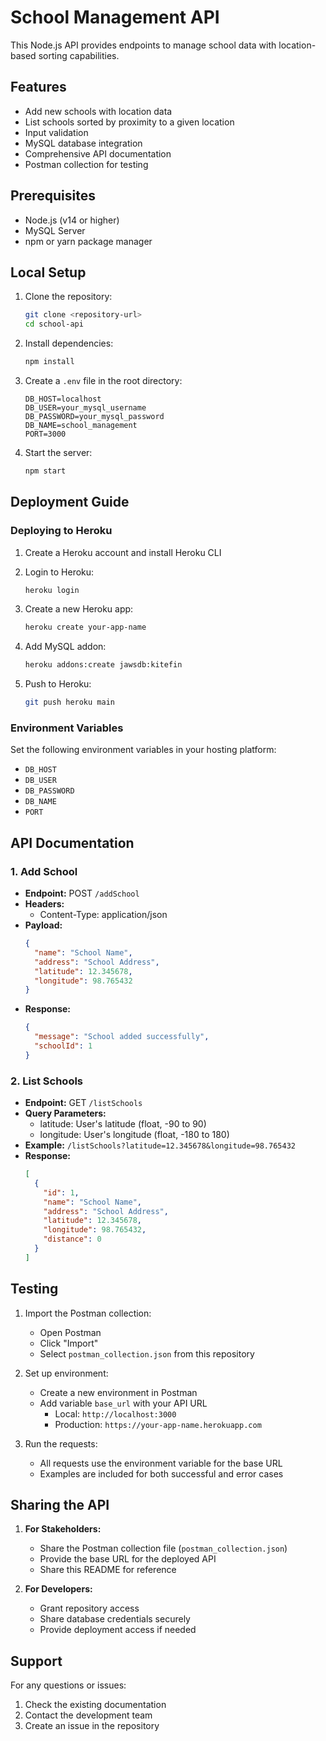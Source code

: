 # School Management API

This Node.js API provides endpoints to manage school data with location-based sorting capabilities.

## Features

- Add new schools with location data
- List schools sorted by proximity to a given location
- Input validation
- MySQL database integration
- Comprehensive API documentation
- Postman collection for testing

## Prerequisites

- Node.js (v14 or higher)
- MySQL Server
- npm or yarn package manager

## Local Setup

1. Clone the repository:
   ```bash
   git clone <repository-url>
   cd school-api
   ```

2. Install dependencies:
   ```bash
   npm install
   ```

3. Create a `.env` file in the root directory:
   ```
   DB_HOST=localhost
   DB_USER=your_mysql_username
   DB_PASSWORD=your_mysql_password
   DB_NAME=school_management
   PORT=3000
   ```

4. Start the server:
   ```bash
   npm start
   ```

## Deployment Guide

### Deploying to Heroku

1. Create a Heroku account and install Heroku CLI
2. Login to Heroku:
   ```bash
   heroku login
   ```

3. Create a new Heroku app:
   ```bash
   heroku create your-app-name
   ```

4. Add MySQL addon:
   ```bash
   heroku addons:create jawsdb:kitefin
   ```

5. Push to Heroku:
   ```bash
   git push heroku main
   ```

### Environment Variables

Set the following environment variables in your hosting platform:
- `DB_HOST`
- `DB_USER`
- `DB_PASSWORD`
- `DB_NAME`
- `PORT`

## API Documentation

### 1. Add School
- **Endpoint:** POST `/addSchool`
- **Headers:** 
  - Content-Type: application/json
- **Payload:**
  ```json
  {
    "name": "School Name",
    "address": "School Address",
    "latitude": 12.345678,
    "longitude": 98.765432
  }
  ```
- **Response:**
  ```json
  {
    "message": "School added successfully",
    "schoolId": 1
  }
  ```

### 2. List Schools
- **Endpoint:** GET `/listSchools`
- **Query Parameters:**
  - latitude: User's latitude (float, -90 to 90)
  - longitude: User's longitude (float, -180 to 180)
- **Example:** `/listSchools?latitude=12.345678&longitude=98.765432`
- **Response:**
  ```json
  [
    {
      "id": 1,
      "name": "School Name",
      "address": "School Address",
      "latitude": 12.345678,
      "longitude": 98.765432,
      "distance": 0
    }
  ]
  ```

## Testing

1. Import the Postman collection:
   - Open Postman
   - Click "Import"
   - Select `postman_collection.json` from this repository

2. Set up environment:
   - Create a new environment in Postman
   - Add variable `base_url` with your API URL
     - Local: `http://localhost:3000`
     - Production: `https://your-app-name.herokuapp.com`

3. Run the requests:
   - All requests use the environment variable for the base URL
   - Examples are included for both successful and error cases

## Sharing the API

1. **For Stakeholders:**
   - Share the Postman collection file (`postman_collection.json`)
   - Provide the base URL for the deployed API
   - Share this README for reference

2. **For Developers:**
   - Grant repository access
   - Share database credentials securely
   - Provide deployment access if needed

## Support

For any questions or issues:
1. Check the existing documentation
2. Contact the development team
3. Create an issue in the repository
